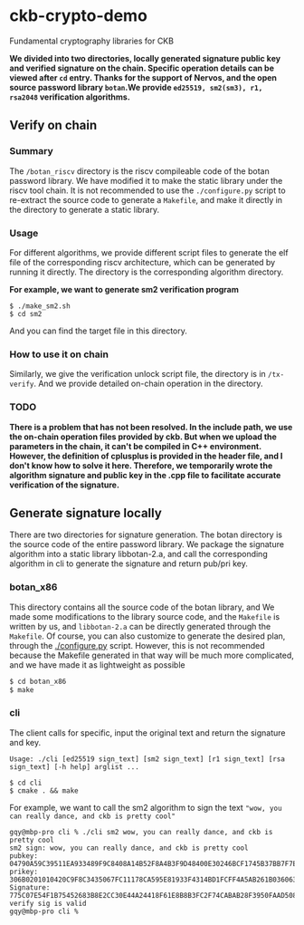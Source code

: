 # ckb-crypto-demo
Fundamental cryptography libraries for CKB

**We divided into two directories, locally generated signature public key and verified signature on the chain. Specific operation details can be viewed after `cd` entry. Thanks for the support of Nervos, and the open source password library `botan`.We provide `ed25519, sm2(sm3), r1, rsa2048` verification algorithms.**

## Verify on chain
### Summary
 The `/botan_riscv` directory is the riscv compileable code of the botan password library. We have modified it to make the static library under the riscv tool chain. It is not recommended to use the `./configure.py` script to re-extract the source code to generate a `Makefile`, and make it directly in the directory to generate a static library.
### Usage
For different algorithms, we provide different script files to generate the elf file of the corresponding riscv architecture, which can be generated by running it directly. The directory is the corresponding algorithm directory.

**For example, we want to generate sm2 verification program**
```$xslt
$ ./make_sm2.sh
$ cd sm2
```
And you can find the target file in this directory.
### How to use it on chain
Similarly, we give the verification unlock script file, the directory is in `/tx-verify`. 
And we provide detailed on-chain operation in the directory. 

### TODO
**There is a problem that has not been resolved. In the include path, we use the on-chain operation files provided by ckb. But when we upload the parameters in the chain, it can't be compiled in C++ environment. However, the definition of cplusplus is provided in the header file, and I don't know how to solve it here. Therefore, we temporarily wrote the algorithm signature and public key in the .cpp file to facilitate accurate verification of the signature.**

## Generate signature locally

There are two directories for signature generation. The botan directory is the source code of the entire password library. We package the signature algorithm into a static library libbotan-2.a, and call the corresponding algorithm in cli to generate the signature and return pub/pri key.

### botan_x86
This directory contains all the source code of the botan library, and We made some modifications to the library source code, and the `Makefile` is written by us, and `libbotan-2.a` can be directly generated through the `Makefile`.
Of course, you can also customize to generate the desired plan, through the [./configure.py](https://botan.randombit.net/handbook/building.html) script. However, this is not recommended because the Makefile generated in that way will be much more complicated, and we have made it as lightweight as possible
```bash
$ cd botan_x86
$ make
```
### cli
The client calls for specific, input the original text and return the signature and key.
```$xslt
Usage: ./cli [ed25519 sign_text] [sm2 sign_text] [r1 sign_text] [rsa sign_text] [-h help] arglist ... 
```
```$xslt
$ cd cli
$ cmake . && make
```
For example, we want to call the sm2 algorithm to sign the text `"wow, you can really dance, and ckb is pretty cool"`
```
gqy@mbp-pro cli % ./cli sm2 wow, you can really dance, and ckb is pretty cool
sm2 sign: wow, you can really dance, and ckb is pretty cool
pubkey:
04790A59C39511EA933489F9C8408A14B52F8A4B3F9D48400E30246BCF1745B37BB7F7E527646F329957B6C394BF11321C8C74CDBB1CD5F07A928F14CA83DDD6E4
prikey:
306B0201010420C9F8C3435067FC11178CA595E81933F4314BD1FCFF4A5AB261B036063ECAE822A14403420004790A59C39511EA933489F9C8408A14B52F8A4B3F9D48400E30246BCF1745B37BB7F7E527646F329957B6C394BF11321C8C74CDBB1CD5F07A928F14CA83DDD6E4
Signature:
775C07E54F1B75452683B8E2CC30E44A24418F61E8B8B3FC2F74CABAB28F3950FAAD5087F227DE445B2CEF64892A52B29A6BD7B293B88B912827B566A2EB1D68
verify sig is valid                                                                                                                                  gqy@mbp-pro cli % 
```
